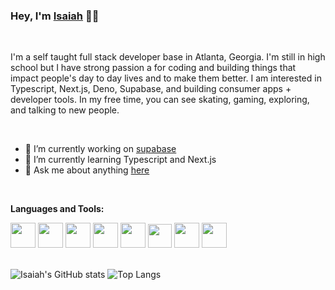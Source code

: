 ### Hey, I'm [Isaiah](https://isaiah-hamilton.com) 👋🏾

<br />

I'm a self taught full stack developer base in Atlanta, Georgia. I'm still in high school but I have strong passion a for coding and building things that impact people's day to day lives and to make them better. I am interested in Typescript, Next.js, Deno, Supabase, and building consumer apps + developer tools. In my free time, you can see skating, gaming, exploring, and talking to new people.

<br />

- 🔭 I’m currently working on [supabase](https://github.com/supabase)
- 🌱 I’m currently learning Typescript and Next.js
- 💬 Ask me about anything [here](https://github.com/Isaiah-Hamilton/Isaiah-Hamilton/issues)

<br />

**Languages and Tools:**  

<div class="row">
  <img height="40" src="https://cdn.worldvectorlogo.com/logos/logo-javascript.svg">
  <img height="40" src="https://cdn.worldvectorlogo.com/logos/typescript.svg">
  <img height="40" src="https://user-images.githubusercontent.com/70828596/139622922-6109af2f-ab93-4fe4-860c-994d50f65620.png">
  <img height="40" src="https://cdn.worldvectorlogo.com/logos/react-2.svg">
  <img height="40" src="https://cdn.worldvectorlogo.com/logos/graphql.svg">
  <img height="38" src="https://cdn.worldvectorlogo.com/logos/tailwind-css-2.svg">
  <img height="40" src="https://cdn.worldvectorlogo.com/logos/python-5.svg">
  <img height="40" src="https://avatars.githubusercontent.com/u/54469796?s=200&v=4">
</div>

<br />

![Isaiah's GitHub stats](https://github-readme-stats.vercel.app/api?username=Isaiah-Hamilton&theme=github_dark&show_icons=true&hide_border=true&include_all_commits=true&count_private=true)
![Top Langs](https://github-readme-stats.vercel.app/api/top-langs/?username=Isaiah-Hamilton&layout=compact&theme=github_dark&hide_border=true)
